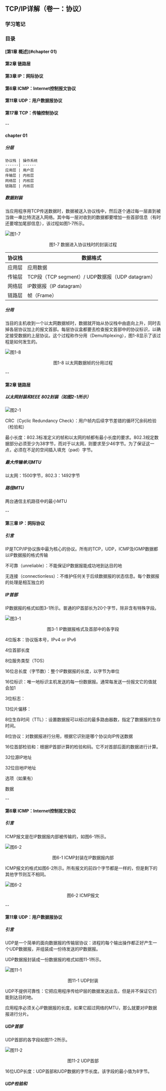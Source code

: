 ## TCP/IP详解（卷一：协议）
### 学习笔记

### 目录
#### [第1章  概述](#chapter 01)
#### 第2章  链路层
#### 第3章  IP：网际协议
#### 第6章  ICMP：Internet控制报文协议
#### 第11章 UDP：用户数据报协议
#### 第17章 TCP：传输控制协议

--

#### chapter 01

##### 分层

	协议栈 | 操作系统
	------| ------
	应用层 | 用户层
	传输层 | 内核层
	网络层 | 内核层
	链路层 | 内核层
	
##### 数据封装

当应用程序用TCP传送数据时，数据被送入协议栈中，然后逐个通过每一层直到被当做一串比特流送入网络。其中每一层对收到的数据都要增加一些首部信息（有时还要增加尾部信息），该过程如图1-7所示。

![图1-7](https://raw.githubusercontent.com/fantast-dd/notes/master/TCP_IP/chapter-01/1-7.png)
<center>图1-7 数据进入协议栈时的封装过程</center>

协议栈 | 数据格式
------|--------
应用层 | 应用数据
传输层 | TCP段（TCP segment）/ UDP数据报（UDP datagram）
网络层 | IP数据报（IP datagram）
链路层 | 帧（Frame）

##### 分用

当目的主机收到一个以太网数据帧时，数据就开始从协议栈中由底向上升，同时去掉各层协议加上的报文首部。每层协议盒都要去检查报文首部中的协议标识，以确定接受数据的上层协议。这个过程称作分用（Demultiplexing），图1-8显示了该过程是如何发生的。

![图1-8](https://raw.githubusercontent.com/fantast-dd/notes/master/TCP_IP/chapter-01/1-8.png)
<center>图1-8 以太网数据帧的分用过程</center>

--

#### 第2章 链路层

##### 以太网封装和IEEE 802封装（如图2-1所示）

![图2-1](https://raw.githubusercontent.com/fantast-dd/notes/master/TCP_IP/chapter-02/2-1.jpeg)

CRC（Cyclic Redundancy Check）：用户帧内后续字节差错的循环冗余码检验（检验和）

最小长度：802.3标准定义的帧和以太网的帧都有最小长度的要求。802.3规定数据部分必须至少为38字节，而对于以太网，则要求至少46字节。为了保证这一点，必须在不足的空间插入填充（pad）字节。

##### 最大传输单元MTU

以太网：1500字节，802.3：1492字节

##### 路径MTU

两台通信主机路径中的最小MTU

--

#### 第三章 IP：网际协议

##### 引言

IP是TCP/IP协议族中最为核心的协议。所有的TCP，UDP，ICMP及IGMP数据都以IP数据报的格式传输

不可靠（unreliable）：不能保证IP数据报能成功地到达目的地

无连接（connectionless）：不维护任何关于后续数据报的状态信息。每个数据报的处理是相互独立的

##### IP首部

IP数据报的格式如图3-1所示。普通的IP首部长为20个字节，除非含有特殊字段。

![图3-1](https://raw.githubusercontent.com/fantast-dd/notes/master/TCP_IP/chapter-03/3-1.png)
<center>图3-1 IP数据报格式及首部中的各字段</center>

4位版本：协议版本号，IPv4 or IPv6

4位首部长度

8位服务类型（TOS）

16位总长度（字节数）：整个IP数据报的长度，以字节为单位

16位标识：唯一地标识主机发送的每一份数据报。通常每发送一份报文它的值就会加1

3位标志：

13位片偏移：

8位生存时间（TTL）：设置数据报可以经过的最多路由器数，指定了数据报的生存时间。

8位协议：对数据报进行分用，根据它识别是哪个协议向IP传送数据

16位首部检验和：根据IP首部计算的检验和码。它不对首部后面的数据进行计算。

32位源IP地址

32位目地IP地址

选项（如果有）

数据

--

#### 第6章 ICMP：Internet控制报文协议

##### 引言

ICMP报文是在IP数据报内部被传输的，如图6-1所示。

![图6-2](https://raw.githubusercontent.com/fantast-dd/notes/master/TCP_IP/chapter-06/6-1.png)
<center>图6-1 ICMP封装在IP数据报内部</center>

ICMP报文的格式如图6-2所示。所有报文的前四个字节都是一样的，但是剩下的其他字节则互不相同。

![图6-2](https://raw.githubusercontent.com/fantast-dd/notes/master/TCP_IP/chapter-06/6-2.png)
<center>图6-2 ICMP报文</center>

--

#### 第11章 UDP：用户数据报协议

##### 引言

UDP是一个简单的面向数据报的传输层协议：进程的每个输出操作都正好产生一个UDP数据报，并组装成一份待发送的IP数据报。

UDP数据报封装成一份数据报的格式如图11-1所示。

![图11-1](https://raw.githubusercontent.com/fantast-dd/notes/master/TCP_IP/chapter-11/11-1.png)
<center>图11-1 UDP封装</center>

UDP不提供可靠性：它把应用程序传给IP层的数据发送出去，但是并不保证它们能到达目的地。

应用程序必须关心IP数据报的长度。如果它超过网络的MTU，那么就要对IP数据报进行分片。

##### UDP首部

UDP首部的各字段如图11-2所示。

![图11-2](https://raw.githubusercontent.com/fantast-dd/notes/master/TCP_IP/chapter-11/11-2.png)
<center>图11-2 UDP首部</center>

16位UDP长度：UDP首部和UDP数据的字节长度。该字段的最小值为8字节。

##### UDP检验和
